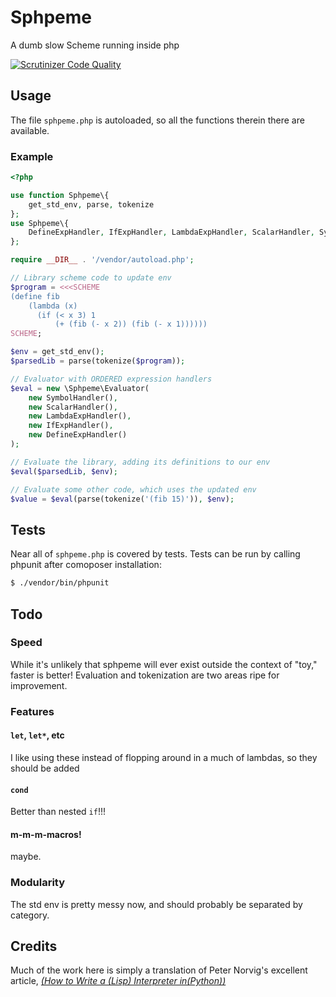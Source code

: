 # Sphpeme

A dumb slow Scheme running inside php

[![Scrutinizer Code
Quality](https://scrutinizer-ci.com/g/mattwellss/sphpeme/badges/quality-score.png?b=master)](https://scrutinizer-ci.com/g/mattwellss/sphpeme/?branch=master)

## Usage

The file `sphpeme.php` is autoloaded, so all the functions therein
there are available.

### Example

```php
<?php

use function Sphpeme\{
    get_std_env, parse, tokenize
};
use Sphpeme\{
    DefineExpHandler, IfExpHandler, LambdaExpHandler, ScalarHandler, SymbolHandler
};

require __DIR__ . '/vendor/autoload.php';

// Library scheme code to update env
$program = <<<SCHEME
(define fib
    (lambda (x)
      (if (< x 3) 1
          (+ (fib (- x 2)) (fib (- x 1))))))
SCHEME;

$env = get_std_env();
$parsedLib = parse(tokenize($program));

// Evaluator with ORDERED expression handlers
$eval = new \Sphpeme\Evaluator(
    new SymbolHandler(),
    new ScalarHandler(),
    new LambdaExpHandler(),
    new IfExpHandler(),
    new DefineExpHandler()
);

// Evaluate the library, adding its definitions to our env
$eval($parsedLib, $env);

// Evaluate some other code, which uses the updated env
$value = $eval(parse(tokenize('(fib 15)')), $env);
```

## Tests

Near all of `sphpeme.php` is covered by tests. Tests can be run by
calling phpunit after comoposer installation:
```sh
$ ./vendor/bin/phpunit
```

## Todo

### Speed

While it's unlikely that sphpeme will ever exist outside the context
of "toy," faster is better! Evaluation and tokenization are two areas
ripe for improvement.

### Features

#### `let`, `let*`, etc

I like using these instead of flopping around in a much of lambdas, so
they should be added

#### `cond`

Better than nested `if`!!!


#### m-m-m-macros!

maybe.

### Modularity

The std env is pretty messy now, and should probably be separated by
category.

## Credits

Much of the work here is simply a translation of Peter Norvig's
excellent article, [*(How to Write a (Lisp) Interpreter
in(Python))*](http://norvig.com/lispy.html)
